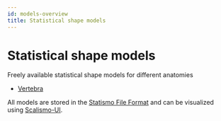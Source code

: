 ```yaml
---
id: models-overview
title: Statistical shape models
---
```


# Statistical shape models

Freely available statistical shape models for different anatomies

* [Vertebra](/models/vertebra-models)

All  models are stored in the [Statismo File Format](https://docs.google.com/document/d/1ySwSsD-di8ez5WnViLl4VsYeRI-ggVa-HQRxG4kLjH4/edit) and can be visualized using [Scalismo-UI](https://github.com/unibas-gravis/scalismo-ui). 